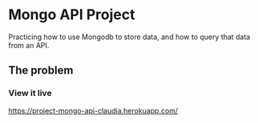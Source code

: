 # Mongo API Project

Practicing how to use Mongodb to store data, and how to query that data from an API.

## The problem
 

### View it live 
https://project-mongo-api-claudia.herokuapp.com/



